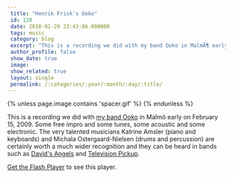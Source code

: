 ```yaml
---
 title: "Henrik Frisk's Ooko"
 id: 128
 date: 2010-01-29 23:43:06.000000
 tags: music
 category: blog
 excerpt: "This is a recording we did with my band Ooko in MalmÃ¶ early on February 15, 2009. Some free impro and some tunes, some acoustic and some electronic. The very talented musicians Katrine Amsler (pian..."
 author_profile: false
 show_date: true
 image: 
 show_related: true
 layout: single
 permalink: /:categories/:year/:month/:day/:title/
---
```

{% unless page.image contains 'spacer.gif' %}
{% endunless %}

This is a recording we did with <a href="http://www.henrikfrisk.com/index.jsp?metaId=music&id=proj&field=id&query=6">my band Ooko</a> in Malmö early on February 15, 2009. Some free impro and some tunes, some acoustic and some electronic. The very talented musicians Katrine Amsler (piano and keyboards) and Michala Ostergaard-Nielsen (drums and percussion) are certainly worth a much wider recognition and they can be heard in bands such as <a href="http://www.myspace.com/sofienorling">David's Angels</a> and <a href="http://www.myspace.com/televisionpickup">Television Pickup</a>. 


<p id="player2"><a href="http://www.macromedia.com/go/getflashplayer">Get the Flash Player</a> to see this player.

<script type="text/javascript">
        var s2 = new SWFObject("http://www.henrikfrisk.com/script/flvplayer.swf","playlist","320","136","7");
        s2.addParam("allowfullscreen","true");
        s2.addVariable("file","http://www.henrikfrisk.com/music/media/ooko/ooko_playlist.xml");
        s2.addVariable("displayheight","0");
        s2.addVariable("backcolor","0x000000");
        s2.addVariable("frontcolor","0xCCCCCC");
        s2.addVariable("lightcolor","0x557722");
        s2.write("player2");
</script>

